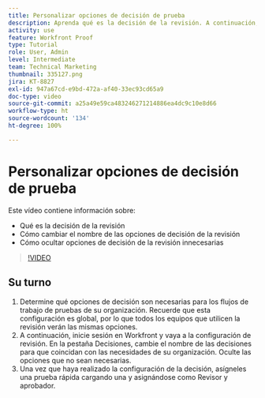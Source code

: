 ```yaml
---
title: Personalizar opciones de decisión de prueba
description: Aprenda qué es la decisión de la revisión. A continuación, cambie el nombre de las opciones de decisión de la revisión y oculte las innecesarias en las configuraciones del sistema de revisión.
activity: use
feature: Workfront Proof
type: Tutorial
role: User, Admin
level: Intermediate
team: Technical Marketing
thumbnail: 335127.png
jira: KT-8827
exl-id: 947a67cd-e9bd-472a-af40-33ec93cd65a9
doc-type: video
source-git-commit: a25a49e59ca483246271214886ea4dc9c10e8d66
workflow-type: ht
source-wordcount: '134'
ht-degree: 100%

---
```


# Personalizar opciones de decisión de prueba

Este vídeo contiene información sobre:

* Qué es la decisión de la revisión
* Cómo cambiar el nombre de las opciones de decisión de la revisión
* Cómo ocultar opciones de decisión de la revisión innecesarias

>[!VIDEO](https://video.tv.adobe.com/v/335127/?quality=12&learn=on)

## Su turno

1. Determine qué opciones de decisión son necesarias para los flujos de trabajo de pruebas de su organización. Recuerde que esta configuración es global, por lo que todos los equipos que utilicen la revisión verán las mismas opciones.
1. A continuación, inicie sesión en Workfront y vaya a la configuración de revisión. En la pestaña Decisiones, cambie el nombre de las decisiones para que coincidan con las necesidades de su organización. Oculte las opciones que no sean necesarias.
1. Una vez que haya realizado la configuración de la decisión, asígneles una prueba rápida cargando una y asignándose como Revisor y aprobador.


<!--
Lean More URLs
-->
